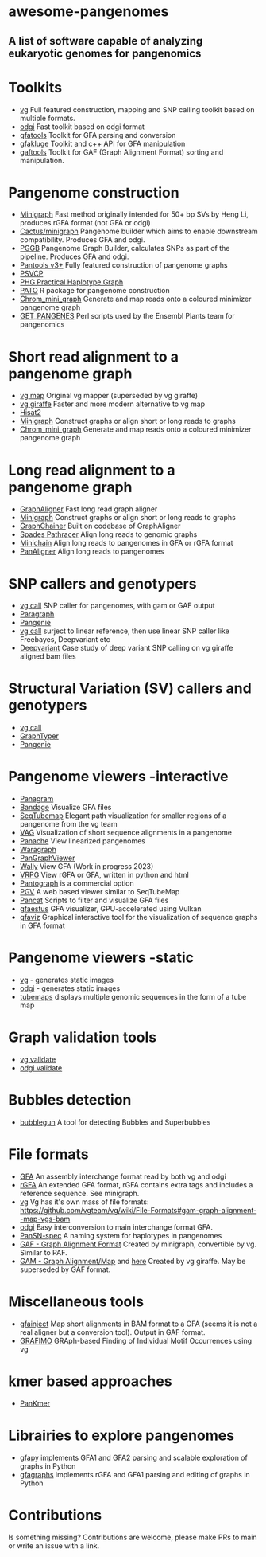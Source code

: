 # awesome-pangenomes
## A list of software capable of analyzing eukaryotic genomes for pangenomics 


# Toolkits

* [vg](https://github.com/vgteam/vg) Full featured construction, mapping and SNP calling toolkit based on multiple formats.
* [odgi](https://github.com/pangenome/odgi) Fast toolkit based on odgi format
* [gfatools](https://github.com/lh3/gfatools) Toolkit for GFA parsing and conversion
* [gfakluge](https://github.com/edawson/gfakluge) Toolkit and c++ API for GFA manipulation
* [gaftools](https://github.com/marschall-lab/gaftools) Toolkit for GAF (Graph Alignment Format) sorting and manipulation.



# Pangenome construction

* [Minigraph](https://github.com/lh3/minigraph) Fast method originally intended for 50+ bp SVs by Heng Li, produces rGFA format (not GFA or odgi)
* [Cactus/minigraph](https://github.com/ComparativeGenomicsToolkit/cactus) Pangenome builder which aims to enable downstream compatibility. Produces GFA and odgi.
* [PGGB](https://github.com/pangenome/pggb) Pangenome Graph Builder, calculates SNPs as part of the pipeline. Produces GFA and odgi.
* [Pantools v3+](https://git.wur.nl/bioinformatics/pantools) Fully featured construction of pangenome graphs
* [PSVCP](https://github.com/wjian8/psvcp_v1.01)
* [PHG Practical Haplotype Graph](https://bitbucket.org/bucklerlab/practicalhaplotypegraph/wiki/Home)
* [PATO](https://github.com/irycisBioinfo/PATO) R package for pangenome construction
* [Chrom_mini_graph](https://github.com/gaojunxuan/chrom_mini_graph) Generate and map reads onto a coloured minimizer pangenome graph
* [GET_PANGENES](https://github.com/Ensembl/plant-scripts/tree/master/pangenes) Perl scripts used by the Ensembl Plants team for pangenomics


# Short read alignment to a pangenome graph

* [vg map](https://github.com/vgteam/vg) Original vg mapper (superseded by vg giraffe)
* [vg giraffe](https://github.com/vgteam/vg) Faster and more modern alternative to vg map
* [Hisat2](https://github.com/DaehwanKimLab/hisat2)
* [Minigraph](https://github.com/lh3/minigraph) Construct graphs or align short or long reads to graphs
* [Chrom_mini_graph](https://github.com/gaojunxuan/chrom_mini_graph) Generate and map reads onto a coloured minimizer pangenome graph



# Long read alignment to a pangenome graph

* [GraphAligner](https://github.com/maickrau/GraphAligner) Fast long read graph aligner
* [Minigraph](https://github.com/lh3/minigraph) Construct graphs or align short or long reads to graphs
* [GraphChainer](https://github.com/algbio/GraphChainer) Built on codebase of GraphAligner
* [Spades Pathracer](https://github.com/eodus/pathracer#sec4.3) Align long reads to genomic graphs
* [Minichain](https://github.com/at-cg/minichain) Align long reads to pangenomes in GFA or rGFA format
* [PanAligner](https://github.com/at-cg/PanAligner) Align long reads to pangenomes



# SNP callers and genotypers

* [vg call](https://github.com/vgteam/vg) SNP caller for pangenomes, with gam or GAF output
* [Paragraph](https://github.com/Illumina/paragraph)
* [Pangenie](https://github.com/eblerjana/pangenie)
* [vg call](https://github.com/vgteam/vg) surject to linear reference, then use linear SNP caller like Freebayes, Deepvariant etc
* [Deepvariant](https://github.com/google/deepvariant/blob/r1.6/docs/deepvariant-vg-case-study.md) Case study of deep variant SNP calling on vg giraffe aligned bam files



# Structural Variation (SV) callers and genotypers

* [vg call](https://github.com/vgteam/vg)
* [GraphTyper](https://github.com/DecodeGenetics/graphtyper)
* [Pangenie](https://github.com/eblerjana/pangenie)



# Pangenome viewers -interactive

* [Panagram](https://github.com/kjenike/panagram)
* [Bandage](https://github.com/rrwick/Bandage) Visualize GFA files
* [SeqTubemap](https://github.com/vgteam/sequenceTubeMap) Elegant path visualization for smaller regions of a pangenome from the vg team
* [VAG](https://github.com/lipingfangs/VAG) Visualization of short sequence alignments in a pangenome
* [Panache](https://github.com/SouthGreenPlatform/panache) View linearized pangenomes
* [Waragraph](https://github.com/chfi/waragraph)
* [PanGraphViewer](https://github.com/TF-Chan-Lab/panGraphViewer)
* [Wally](https://github.com/tobiasrausch/wally#subcommand-gfa-visualization-of-pan-genome-graphs-work-in-progress) View GFA (Work in progress 2023)
* [VRPG](https://github.com/codeatcg/VRPG) View rGFA or GFA, written in python and html
* [Pantograph](https://help.pantograph.computomics.com/) is a commercial option
* [PGV](https://github.com/w-gao/pgv) A web based viewer similar to SeqTubeMap
* [Pancat](https://github.com/Tharos-ux/pancat) Scripts to filter and visualize GFA files
* [gfaestus](https://github.com/chfi/gfaestus) GFA visualizer, GPU-accelerated using Vulkan 
* [gfaviz](https://github.com/ggonnella/gfaviz) Graphical interactive tool for the visualization of sequence graphs in GFA format

# Pangenome viewers -static

* [vg](https://github.com/vgteam/vg) - generates static images
* [odgi](https://github.com/pangenome/odgi) - generates static images
* [tubemaps](https://github.com/vgteam/sequenceTubeMap) displays multiple genomic sequences in the form of a tube map 


# Graph validation tools

* [vg validate](https://github.com/vgteam/vg)
* [odgi validate](https://github.com/pangenome/odgi)

# Bubbles detection

* [bubblegun](https://github.com/fawaz-dabbaghieh/bubble_gun) A tool for detecting Bubbles and Superbubbles

# File formats

* [GFA](http://gfa-spec.github.io/GFA-spec/GFA1.html) An assembly interchange format read by both vg and odgi
* [rGFA](https://github.com/lh3/gfatools/blob/master/doc/rGFA.md) An extended GFA format, rGFA contains extra tags and includes a reference sequence. See minigraph.
* [vg](https://github.com/vgteam/vg) Vg has it's own mass of file formats: https://github.com/vgteam/vg/wiki/File-Formats#gam-graph-alignment--map-vgs-bam
* [odgi](https://github.com/pangenome/odgi) Easy interconversion to main interchange format GFA.
* [PanSN-spec](https://github.com/pangenome/PanSN-spec) A naming system for haplotypes in pangenomes
* [GAF - Graph Alignment Format](https://github.com/lh3/gfatools/blob/master/doc/rGFA.md#the-graph-alignment-format-gaf) Created by minigraph, convertible by vg. Similar to PAF.
* [GAM - Graph Alignment/Map](https://github.com/vgteam/vg/wiki/File-Formats#gam-graph-alignment--map-vgs-bam) and [here](https://github.com/vgteam/libvgio/blob/master/deps/vg.proto#L38-L54) Created by vg giraffe. May be superseded by GAF format.


# Miscellaneous tools

* [gfainject](https://github.com/chfi/gfainject) Map short alignments in BAM format to a GFA (seems it is not a real aligner but a conversion tool). Output in GAF format.
* [GRAFIMO](https://github.com/pinellolab/GRAFIMO) GRAph-based Finding of Individual Motif Occurrences using vg


# kmer based approaches

* [PanKmer](https://gitlab.com/salk-tm/pankmer)


# Librairies to explore pangenomes

* [gfapy](https://github.com/ggonnella/gfapy) implements GFA1 and GFA2 parsing and scalable exploration of graphs in Python
* [gfagraphs](https://github.com/Tharos-ux/gfagraphs) implements rGFA and GFA1 parsing and editing of graphs in Python

# Contributions

Is something missing? Contributions are welcome, please make PRs to main or write an issue with a link.
